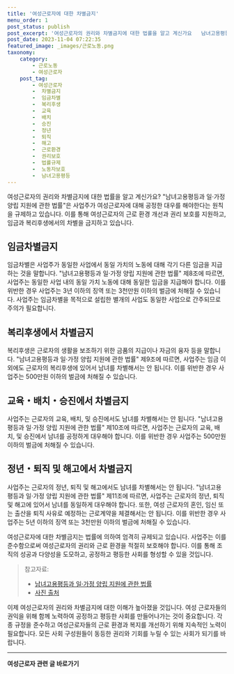 ```yaml
---
title: '여성근로자에 대한 차별금지'
menu_order: 1
post_status: publish
post_excerpt: '여성근로자의 권리와 차별금지에 대한 법률을 알고 계신가요   남녀고용평등과 일 가정 양립 지원에 관한 법률 은 사업주가 여성근로자에 대해 공정한 대우를 해야한다는 원칙을 규제하고 있습니다. 이를 통해 여성근로자의 근로 환경 개선과 권리 보호를 지원하고, 임금과 복리후생에서의 차별을 금지하고 있습니다.'
post_date: 2023-11-04 07:22:35
featured_image: _images/근로노동.png
taxonomy:
    category:
        - 근로노동
        - 여성근로자
    post_tag:
        - 여성근로자
        -  차별금지
        -  임금차별
        -  복리후생
        -  교육
        -  배치
        -  승진
        -  정년
        -  퇴직
        -  해고
        -  근로환경
        -  권리보호
        -  법률규제
        -  노동자보호
        -  남녀고용평등
---
```




여성근로자의 권리와 차별금지에 대한 법률을 알고 계신가요? "남녀고용평등과 일·가정 양립 지원에 관한 법률"은 사업주가 여성근로자에 대해 공정한 대우를 해야한다는 원칙을 규제하고 있습니다. 이를 통해 여성근로자의 근로 환경 개선과 권리 보호를 지원하고, 임금과 복리후생에서의 차별을 금지하고 있습니다.

## 임금차별금지

임금차별은 사업주가 동일한 사업에서 동일 가치의 노동에 대해 각기 다른 임금을 지급하는 것을 말합니다. "남녀고용평등과 일·가정 양립 지원에 관한 법률" 제8조에 따르면, 사업주는 동일한 사업 내의 동일 가치 노동에 대해 동일한 임금을 지급해야 합니다. 이를 위반한 경우 사업주는 3년 이하의 징역 또는 3천만원 이하의 벌금에 처해질 수 있습니다. 사업주는 임금차별을 목적으로 설립한 별개의 사업도 동일한 사업으로 간주되므로 주의가 필요합니다.

## 복리후생에서 차별금지

복리후생은 근로자의 생활을 보조하기 위한 금품의 지급이나 자금의 융자 등을 말합니다. "남녀고용평등과 일·가정 양립 지원에 관한 법률" 제9조에 따르면, 사업주는 임금 이외에도 근로자의 복리후생에 있어서 남녀를 차별해서는 안 됩니다. 이를 위반한 경우 사업주는 500만원 이하의 벌금에 처해질 수 있습니다.

## 교육・배치・승진에서 차별금지

사업주는 근로자의 교육, 배치, 및 승진에서도 남녀를 차별해서는 안 됩니다. "남녀고용평등과 일·가정 양립 지원에 관한 법률" 제10조에 따르면, 사업주는 근로자의 교육, 배치, 및 승진에서 남녀를 공정하게 대우해야 합니다. 이를 위반한 경우 사업주는 500만원 이하의 벌금에 처해질 수 있습니다.

## 정년・퇴직 및 해고에서 차별금지

사업주는 근로자의 정년, 퇴직 및 해고에서도 남녀를 차별해서는 안 됩니다. "남녀고용평등과 일·가정 양립 지원에 관한 법률" 제11조에 따르면, 사업주는 근로자의 정년, 퇴직 및 해고에 있어서 남녀를 동일하게 대우해야 합니다. 또한, 여성 근로자의 혼인, 임신 또는 출산을 퇴직 사유로 예정하는 근로계약을 체결해서는 안 됩니다. 이를 위반한 경우 사업주는 5년 이하의 징역 또는 3천만원 이하의 벌금에 처해질 수 있습니다.

여성근로자에 대한 차별금지는 법률에 의하여 엄격히 규제되고 있습니다. 사업주는 이를 준수함으로써 여성근로자의 권리와 근로 환경을 적절히 보호해야 합니다. 이를 통해 조직의 성공과 다양성을 도모하고, 공정하고 평등한 사회를 형성할 수 있을 것입니다.

> 참고자료:
> - [남녀고용평등과 일·가정 양립 지원에 관한 법률](http://law.go.kr/lsSc.do?menuId=0&query=%EB%82%A8%EB%85%80%EA%B3%A0%EC%9A%A9%ED%8F%89%EB%93%B1%EA%B3%BC+%EC%9D%BC%25E3%2585%2580%25EC%259B%90+%EC%96%91%EB%A6%BD+%EC%9D%B4%25E3%2585%2580%25EC%2584%25B1+%EC%A7%80%25EC%259B%90+%EC%97%90+%EA%B4%80%25E3%2585%2580%25ED%2595%2598%25E3%258A%25B8%25E3%2585%259D%25E3%2586%258A%25EB%258B%25A6%25EB%258B%.ED%95%9C+%EB%B2%95%25EB%25A5%25A0#undefined)
> - [사진 출처](image_source)

이제 여성근로자의 권리와 차별금지에 대한 이해가 높아졌을 것입니다. 여성 근로자들의 권익을 위해 함께 노력하여 공정하고 평등한 사회를 만들어나가는 것이 중요합니다. 각종 규정을 준수하고 여성근로자들의 근로 환경과 복지를 개선하기 위해 지속적인 노력이 필요합니다. 모든 사회 구성원들이 동등한 권리와 기회를 누릴 수 있는 사회가 되기를 바랍니다.

<!-- wp:separator -->
<hr class="wp-block-separator has-alpha-channel-opacity"/>
<!-- /wp:separator -->

<!-- wp:group {"backgroundColor":"base","layout":{"type":"constrained"}} -->
<div class="wp-block-group has-base-background-color has-background"><!-- wp:paragraph {"align":"center","fontSize":"medium"} -->
<p class="has-text-align-center has-large-font-size"><strong>여성근로자 관련 글 바로가기</strong></p>
<!-- /wp:paragraph -->


<!-- wp:latest-posts
{"categories":[{"id":10991,"count":19,"description":"","link":"https://uknowlaw.com/category/%ec%97%ac%ec%84%b1%ea%b7%bc%eb%a1%9c%ec%9e%90/","name":"여성근로자","slug":"여성근로자","taxonomy":"category","parent":0,"meta":[],"_links":{"self":[{"href":"https://uknowlaw.com/wp-json/wp/v2/categories/10991"}],"collection":[{"href":"https://uknowlaw.com/wp-json/wp/v2/categories"}],"about":[{"href":"https://uknowlaw.com/wp-json/wp/v2/taxonomies/category"}],"wp:post_type":[{"href":"https://uknowlaw.com/wp-json/wp/v2/posts?categories=10991"}],"curies":[{"name":"wp","href":"https://api.w.org/{rel}","templated":true}]}}],"postsToShow":100,"excerptLength":28,"postLayout":"grid","columns":2,"featuredImageAlign":"left","featuredImageSizeSlug":"large","fontSize":"medium"} /--></div>
<!-- /wp:group -->